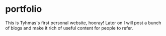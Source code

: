 # portfolio

This is Tyhmas's first personal website, hooray! Later on I will post a bunch of blogs and make it rich of useful content for people to refer.
